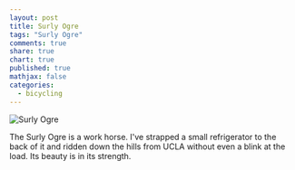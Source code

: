```yaml
---
layout: post
title: Surly Ogre
tags: "Surly Ogre"
comments: true
share: true
chart: true
published: true
mathjax: false
categories: 
  - bicycling
---
```


![Surly Ogre]({{site.baseurl}}/img/post/8422664932_4b86c69a23_z.jpg)

The Surly Ogre is a work horse. I've strapped a small refrigerator to the back of it and ridden down the hills from UCLA without even a blink at the load. Its beauty is in its strength.